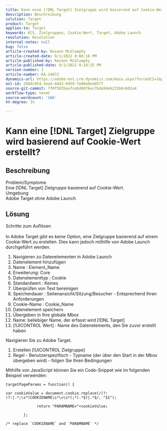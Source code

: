 ```yaml
---
title: Kann eine [!DNL Target] Zielgruppe wird basierend auf Cookie-Wert erstellt?
description: Beschreibung
solution: Target
product: Target
applies-to: Target
keywords: KCS, Zielgruppen, Cookie-Wert, Target, Adobe Launch
resolution: Resolution
internal-notes: null
bug: false
article-created-by: Roxann McGlumphy
article-created-date: 9/1/2022 8:08:16 PM
article-published-by: Roxann McGlumphy
article-published-date: 9/1/2022 8:18:25 PM
version-number: 3
article-number: KA-14072
dynamics-url: https://adobe-ent.crm.dynamics.com/main.aspx?forceUCI=1&pagetype=entityrecord&etn=knowledgearticle&id=2eaa97cd-312a-ed11-9db1-002248086a27
exl-id: 289dc054-3ead-4443-9459-7e80a8edd57f
source-git-commit: 7f0f5035ea7cebd60f6ec7bda9de6225b6c602a4
workflow-type: tm+mt
source-wordcount: '166'
ht-degree: 3%

---
```


# Kann eine [!DNL Target] Zielgruppe wird basierend auf Cookie-Wert erstellt?

## Beschreibung

Problem/Symptome<br>
Eine [!DNL Target] Zielgruppe basierend auf Cookie-Wert.
<br>Umgebung<br>
Adobe Target ohne Adobe Launch




## Lösung

Schritte zum Auflösen<br><br>
In Adobe Target gibt es keine Option, eine Zielgruppe basierend auf einem Cookie-Wert zu erstellen. Dies kann jedoch mithilfe von Adobe Launch durchgeführt werden.

1. Navigieren zu Datenelementen in Adobe Launch
2. Datenelement hinzufügen
3. Name : Element_Name
4. Erweiterung: Core
5. Datenelementtyp : Cookie
6. Standardwert : Keines
7. Überprüfen von Text bereinigen
8. Speicherdauer : Seitenansicht/Sitzung/Besucher - Entsprechend Ihren Anforderungen
9. Cookie-Name : Cookie_Name
10. Datenelement speichern
11. Übergeben in Ihre globale Mbox
12. Name: beliebiger Name, der erfasst wird [!DNL Target]
13. [!UICONTROL Wert] : Name des Datenelements, den Sie zuvor erstellt haben




Navigieren Sie zu Adobe Target.

1. Erstellen [!UICONTROL Zielgruppe]
2. Regel - Benutzerspezifisch - Typname (der über den Start in der Mbox übergeben wird) - folgen Sie Ihren Bedingungen




Mithilfe von JavaScript können Sie ein Code-Snippet wie im folgenden Beispiel verwenden:


```
targetPageParams = function() {

var cookieValue = document.cookie.replace(/(?:(?:|.*;\s*)COOKIENAME\s*\=\s*(;*).*$)|.*$/, "$1");

              return "PARAMNAME="+cookieValue;

        };

/* replace `COOKIENAME` and `PARAMNAME` */
```
